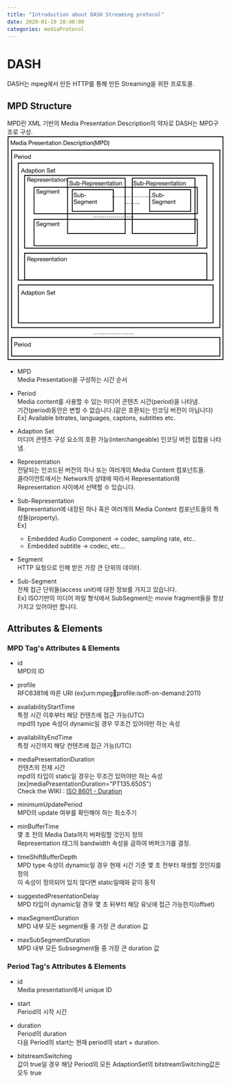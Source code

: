 ```yaml
---
title: "Introduction about DASH Streaming protocol"
date: 2020-01-10 10:40:00
categories: mediaProtocol
---
```


# DASH
DASH는 mpeg에서 만든 HTTP를 통해 만든 Streaming을 위한 프로토콜.<br>

## MPD Structure
MPD란 XML 기반의 Media Presentation Description의 약자로 DASH는 MPD구조로 구성.<br>
![mpdStructure](./imageStorage/MPDStructure.png)

* MPD<br>
Media Presentation을 구성하는 시간 순서

* Period<br>
Media content를 사용할 수 있는 미디어 콘텐츠 시간(period)을 나타냄.<br>
기간(period)동안은 변할 수 없습니다.(같은 호환되는 인코딩 버전이 아닙니다)<br>
Ex] Available bitrates, languages, captons, subtitles etc.

* Adaption Set<br>
미디어 콘텐츠 구성 요소의 호환 가능(interchangeable)  인코딩 버전 집합을 나타냄.

* Representation<br>
전달되는 인코드된 버전의 하나 또는 여러개의 Media Content 컴포넌트들.<br>
클라이언트에서는 Network의 상태에 따라서 Representation와 Representation 사이에서 선택할 수 있습니다.

* Sub-Representation<br>
Representation에 내장된 하나 혹은 여러개의 Media Content 컴포넌트들의 특성들(property).<br>
Ex] 
  - Embedded Audio Component -> codec, sampling rate, etc..
  - Embedded subtitle -> codec, etc...

* Segment<br>
HTTP 요청으로 인해 받은 가장 큰 단위의 데이터.

* Sub-Segment<br>
전체 접근 단위들(access unit)에 대한 정보를 가지고 있습니다.<br>
Ex] ISO기반의 미디어 파일 형식에서 SubSegment는 movie fragment들을 항상 가지고 있어야만 합니다.

## Attributes & Elements

### MPD Tag's Attributes & Elements

* id<br>
MPD의 ID

* profile<br>
RFC6381에 따른 URI (ex]urn:mpeg:dash:profile:isoff-on-demand:2011)

* availabilityStartTime<br>
특정 시간 이후부터 해당 컨텐츠에 접근 가능(UTC)<br>
mpd의 type 속성이 dynamic일 경우 무조건 있어야만 하는 속성

* availabilityEndTime<br>
특정 시간까지 해당 컨텐츠에 접근 가능(UTC)

* mediaPresentationDuration<br>
컨텐츠의 전체 시간<br>
mpd의 타입이 static일 경우는 무조건 있어야만 하는 속성(ex]mediaPresentationDuration="PT135.650S")<br>
Check the WIKI : [ISO 8601 - Duration]

* minimumUpdatePeriod<br>
MPD의 update 여부를 확인해야 하는 최소주기

* minBufferTime<br>
몇 초 전의 Media Data까지 버퍼링할 것인지 정의<br>
Representation 태그의 bandwidth 속성을 곱하여 버퍼크기를 결정.

* timeShiftBufferDepth<br>
MPD type 속성이 dynamic일 경우 현재 시간 기준 몇 초 전부터 재생할 것인지를 정의<br>
이 속성이 정의되어 있지 않다면 static일때와 같이 동작

* suggestedPresentationDelay<br>
MPD 타입이 dynamic일 경우 몇 초 뒤부터 해당 유닛에 접근 가능한지(offset)

* maxSegmentDuration<br>
MPD 내부 모든 segment들 중 가장 큰 duration 값

* maxSubSegmentDuration<br>
MPD 내부 모든 Subsegment들 중 가장 큰 duration 값

### Period Tag's Attributes & Elements
* id<br>
Media presentation에서 unique ID

* start<br>
Period의 시작 시간

* duration<br>
Period의 duration<br>
다음 Period의 start는 현재 period의 start + duration.

* bitstreamSwitching<br>
값이 true일 경우 해당 Period의 모든 AdaptionSet의 bitstreamSwitching값은 모두 true



<!--
Reference other site
-->
[ISO 8601 - Duration]: https://en.wikipedia.org/wiki/ISO_8601#Durations